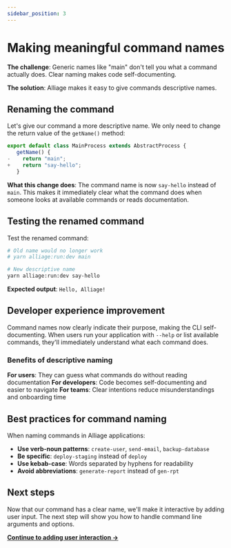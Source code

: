 ```yaml
---
sidebar_position: 3
---
```


# Making meaningful command names

**The challenge**: Generic names like "main" don't tell you what a command actually does. Clear naming makes code self-documenting.

**The solution**: Alliage makes it easy to give commands descriptive names.

## Renaming the command

Let's give our command a more descriptive name. We only need to change the return value of the `getName()` method:

```typescript title="src/processes/main.ts"
export default class MainProcess extends AbstractProcess {
   getName() {
-    return "main";
+    return "say-hello";
   }
```

**What this change does**: The command name is now `say-hello` instead of `main`. This makes it immediately clear what the command does when someone looks at available commands or reads documentation.

## Testing the renamed command

Test the renamed command:

```bash
# Old name would no longer work
# yarn alliage:run:dev main

# New descriptive name
yarn alliage:run:dev say-hello
```

**Expected output**: `Hello, Alliage!`

## Developer experience improvement

Command names now clearly indicate their purpose, making the CLI self-documenting. When users run your application with `--help` or list available commands, they'll immediately understand what each command does.

### Benefits of descriptive naming

**For users**: They can guess what commands do without reading documentation
**For developers**: Code becomes self-documenting and easier to navigate
**For teams**: Clear intentions reduce misunderstandings and onboarding time

## Best practices for command naming

When naming commands in Alliage applications:

- **Use verb-noun patterns**: `create-user`, `send-email`, `backup-database`
- **Be specific**: `deploy-staging` instead of `deploy`
- **Use kebab-case**: Words separated by hyphens for readability
- **Avoid abbreviations**: `generate-report` instead of `gen-rpt`

## Next steps

Now that our command has a clear name, we'll make it interactive by adding user input. The next step will show you how to handle command line arguments and options.

**[Continue to adding user interaction →](/docs/tutorial/adding-user-interaction)** 